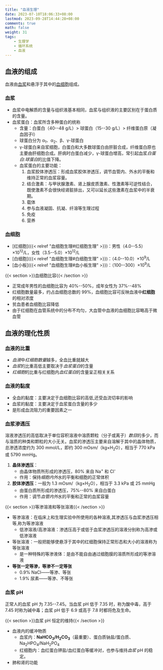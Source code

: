 ```yaml
---
title: "血液生理"
date: 2023-07-10T18:06:33+08:00
lastmod: 2023-09-28T14:44:28+08:00
comments: true
math: false
weight: 31
tags:
    - 生理学
    - 循环系统
    - 血液
---
```


## 血液的组成

血液由[血浆](#血浆)和悬浮于其中的[血细胞](#血细胞)组成。

### 血浆

- 血浆中电解质的含量与组织液基本相同，血浆与组织液的主要区别在于蛋白质的含量。
- 血浆蛋白：血浆所含多种蛋白的统称
    - 含量：白蛋白（40--48 g/L）\> 球蛋白（15--30 g/L）\> 纤维蛋白原（凝血因子Ⅰ）
    - 球蛋白分为 α<sub>1</sub>、α<sub>2</sub>、β、γ-球蛋白
    - γ-球蛋白来自浆细胞，白蛋白和大多数球蛋白由肝脏合成，纤维蛋白原也主要由肝细胞合成。肝病时白蛋白减少，γ-球蛋白增高，常引起血浆*白蛋白:球蛋白*的比值下降。
    - 血浆蛋白的主要功能：
        1. 血浆胶体渗透压：形成血浆胶体渗透压，调节血管内、外水的平衡和维持正常的血浆容量。
        2. 结合激素：与甲状腺激素、肾上腺皮质激素、性激素等可逆性结合，既使激素不会很快经肾脏排出，又可以延长这些激素在血浆中的半衰期。
        3. 载体
        4. 参与血液凝固、抗凝、纤溶等生理过程
        5. 免疫
        6. 营养

### 血细胞

- [红细胞]({{< relref "血细胞生理#红细胞生理" >}})：男性（4.0--5.5）×10<sup>12</sup>/L，女性（3.5--5.0）×10<sup>12</sup>/L
- [白细胞]({{< relref "血细胞生理#白细胞生理" >}})：（4.0--10.0）×10<sup>9</sup>/L
- [血小板]({{< relref "血细胞生理#血小板生理" >}})：（100--300）×10<sup>9</sup>/L

{{< section >}}血细胞比容{{< /section >}}

- 正常成年男性的血细胞比容为 40%--50%，成年女性为 37%--48%
- 红细胞数量最多，约占血细胞总数的 99%，血细胞比容可反映血液中**红细胞**的相对浓度
- 贫血患者血细胞比容降低
- 由于红细胞在血管系统中的分布不均匀，大血管中血液的血细胞比容略高于微血管

## 血液的理化性质

### 血液的比重

- *血液*中*红细胞数量*越多，全血比重就越大
- *血浆*的比重高低主要取决于*血浆蛋白*的含量
- *红细胞*的比重与红细胞内*血红蛋白*的含量呈正相关关系

### 血液的黏度

- 全血的黏度：主要决定于血细胞比容的高低,还受血流切率的影响
- 血浆的黏度：主要决定于血浆蛋白含量的多少
- 是形成血流阻力的重要因素之一

### 血浆渗透压

溶液渗透压的高低取决于单位容积溶液中溶质颗粒（分子或离子）*数目*的多少，而与溶质的种类和颗粒的大小无关。血浆的渗透压主要来自溶解于其中的晶体物质，总渗透浓度约为 300 mmol/L，即约 300 mOsm/（kg×H<sub>2</sub>O），相当于 770 kPa 或 5790 mmHg。

1. **晶体渗透压**：
    - 由晶体物质所形成的渗透压，80% 来自 Na<sup>+</sup> 和 Cl<sup>-</sup>
    - 作用：保持*细胞内外*水的平衡和细胞的正常体积
2. **胶体渗透压**：一般为 1.3 mOsm/（kg×H<sub>2</sub>O），相当于 3.3 kPa 或 25 mmHg
    - 由蛋白质所形成的渗透压，75%--80% 来自白蛋白
    - 作用：调节*血管内外*水的平衡和正常的血浆容量

{{< section >}}等渗溶液和等张溶液{{< /section >}}

- 等渗溶液：在临床上和生理实验中所使用的各种溶液,其渗透压与血浆渗透压相等,称为等渗溶液
    - 低渗溶液/高渗溶液：渗透压高于或低于血浆渗透压的溶液分别称为高渗或低渗溶液
- 等张溶液：一般把能够使悬浮于其中的红细胞保持正常形态和大小的溶液称为等张溶液
    - 是一种特殊的等渗液体：是由不能自由通过细胞膜的溶质所形成的等渗溶液
- **等张一定等渗，等渗不一定等张**
    - 0.9% NaCl——等渗、等张
    - 1.9% 尿素——等渗、不等张

### 血浆 pH

正常人的血浆 pH 为 7.35--7.45。当血浆 pH 低于 7.35 时，称为酸中毒，高于 7.45 时称为碱中毒；血浆 pH 低于 6.9 或高于 7.8 时都将危及生命。

{{< section >}}血浆 pH 恒定的维持{{< /section >}}

- 血液内的缓冲物质
    - 血浆内：**NaHCO<sub>3</sub>/H<sub>2</sub>CO<sub>3</sub>**（最重要）、蛋白质钠盐/蛋白质、Na<sub>2</sub>HPO<sub>4</sub>/NaH<sub>2</sub>PO<sub>4</sub>
    - 红细胞内：血红蛋白钾盐/血红蛋白等缓冲对，也参与维持*血浆* pH 的稳定。
- 肺和肾的功能
